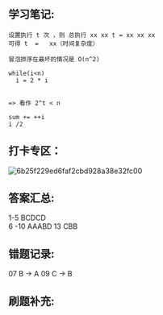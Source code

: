 ## 学习笔记:

```
设置执行 t 次 ，则 总执行 xx xx t = xx xx xx 
可得 t  =   xx（时间复杂度）
```
```
冒泡排序在最坏的情况是 O(n^2)
```
```
while(i<n)
  i = 2 * i 
  
  
=> 看作 2^t < n
```
```
sum += ++i
i /2 
```


## 打卡专区：
![6b25f229ed6faf2cbd928a38e32fc00](https://user-images.githubusercontent.com/68007558/182377692-d4616742-4c6d-403e-a05a-ea4ed6ed44c7.jpg)


## 答案汇总: 
1-5 BCDCD   
6 -10 AAABD 
13 CBB 

## 错题记录:
07  B -> A
09  C -> B


## 刷题补充:
